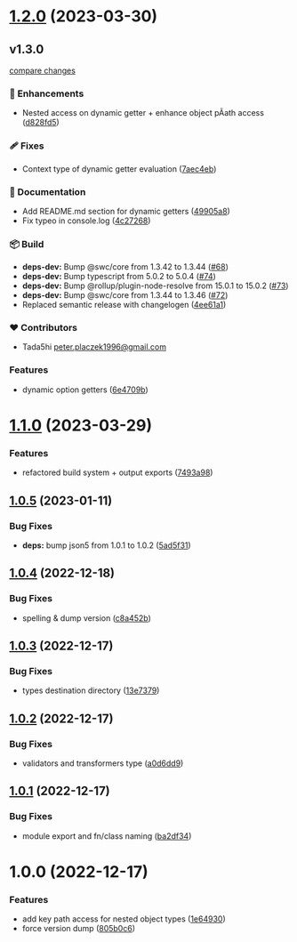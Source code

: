 # [1.2.0](https://github.com/Tada5hi/continu/compare/v1.1.0...v1.2.0) (2023-03-30)


## v1.3.0

[compare changes](https://github.com/Tada5hi/continu/compare/v1.2.0...v1.3.0)


### 🚀 Enhancements

  - Nested access on dynamic getter + enhance object pÃath access ([d828fd5](https://github.com/Tada5hi/continu/commit/d828fd5))

### 🩹 Fixes

  - Context type of dynamic getter evaluation ([7aec4eb](https://github.com/Tada5hi/continu/commit/7aec4eb))

### 📖 Documentation

  - Add README.md section for dynamic getters ([49905a8](https://github.com/Tada5hi/continu/commit/49905a8))
  - Fix typeo in console.log ([4c27268](https://github.com/Tada5hi/continu/commit/4c27268))

### 📦 Build

  - **deps-dev:** Bump @swc/core from 1.3.42 to 1.3.44 ([#68](https://github.com/Tada5hi/continu/pull/68))
  - **deps-dev:** Bump typescript from 5.0.2 to 5.0.4 ([#74](https://github.com/Tada5hi/continu/pull/74))
  - **deps-dev:** Bump @rollup/plugin-node-resolve from 15.0.1 to 15.0.2 ([#73](https://github.com/Tada5hi/continu/pull/73))
  - **deps-dev:** Bump @swc/core from 1.3.44 to 1.3.46 ([#72](https://github.com/Tada5hi/continu/pull/72))
  - Replaced semantic release with changelogen ([4ee61a1](https://github.com/Tada5hi/continu/commit/4ee61a1))

### ❤️  Contributors

- Tada5hi <peter.placzek1996@gmail.com>

### Features

* dynamic option getters ([6e4709b](https://github.com/Tada5hi/continu/commit/6e4709bfaa45b753bc2669ae69fb0ae4cb031a59))

# [1.1.0](https://github.com/Tada5hi/continu/compare/v1.0.5...v1.1.0) (2023-03-29)


### Features

* refactored build system + output exports ([7493a98](https://github.com/Tada5hi/continu/commit/7493a98bfd311477d003e3fa2c9c0ed20b2cda24))

## [1.0.5](https://github.com/Tada5hi/continu/compare/v1.0.4...v1.0.5) (2023-01-11)


### Bug Fixes

* **deps:** bump json5 from 1.0.1 to 1.0.2 ([5ad5f31](https://github.com/Tada5hi/continu/commit/5ad5f316d0f66c156d12a9fbb6f61466b6a0bf01))

## [1.0.4](https://github.com/Tada5hi/continu/compare/v1.0.3...v1.0.4) (2022-12-18)


### Bug Fixes

* spelling & dump version ([c8a452b](https://github.com/Tada5hi/continu/commit/c8a452be99a7d97f03c98cae837299878c7521ea))

## [1.0.3](https://github.com/Tada5hi/continu/compare/v1.0.2...v1.0.3) (2022-12-17)


### Bug Fixes

* types destination directory ([13e7379](https://github.com/Tada5hi/continu/commit/13e7379249fdb9aede4f11ce6f66abddefc5d17b))

## [1.0.2](https://github.com/Tada5hi/continu/compare/v1.0.1...v1.0.2) (2022-12-17)


### Bug Fixes

* validators and transformers type ([a0d6dd9](https://github.com/Tada5hi/continu/commit/a0d6dd993d8a77a81ccfbdb38c324fa088e5917d))

## [1.0.1](https://github.com/Tada5hi/continu/compare/v1.0.0...v1.0.1) (2022-12-17)


### Bug Fixes

* module export and fn/class naming ([ba2df34](https://github.com/Tada5hi/continu/commit/ba2df349603546cfba88ebd3974aa52ec84cc7b3))

# 1.0.0 (2022-12-17)


### Features

* add key path access for nested object types ([1e64930](https://github.com/Tada5hi/continu/commit/1e6493054001c6c6fec7e17ff0735edbffe402d0))
* force version dump ([805b0c6](https://github.com/Tada5hi/continu/commit/805b0c6b8a55dabd63f00e2020c8a39d4f3c4b0e))

